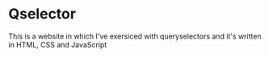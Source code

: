# Qselector
This is a website in which I've exersiced with queryselectors and it's written in HTML, CSS and JavaScript
